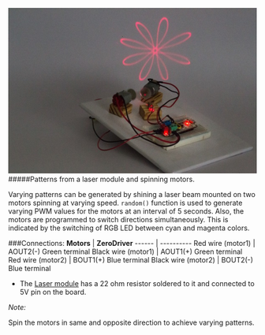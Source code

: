 ![](zd-laser.jpg)
#####Patterns from a laser module and spinning motors.

Varying patterns can be generated by shining a laser beam mounted on two motors spinning at varying speed.
`random()` function is used to generate varying PWM values for the motors at an interval of 5 seconds.
Also, the motors are programmed to switch directions simultaneously. This is indicated by the switching of RGB LED between cyan and magenta colors.

###Connections:
**Motors** | **ZeroDriver**
------ | ----------
Red wire (motor1) | AOUT2(-) Green terminal
Black wire (motor1) | AOUT1(+) Green terminal
Red wire (motor2) | BOUT1(+) Blue terminal
Black wire (motor2) | BOUT2(-) Blue terminal

* The [Laser module](http://www.dx.com/p/6mm-5mw-red-laser-module-3-5-4-5v-13378#.WE-xKPl9602) has a 22 ohm resistor soldered to it and connected to 5V pin on the board.

_Note:_

Spin the motors in same and opposite direction to achieve varying patterns.
